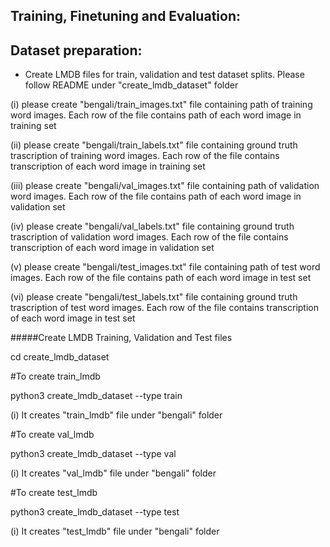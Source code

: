 ## Training, Finetuning and Evaluation:


## Dataset preparation:
- Create LMDB files for train, validation and test dataset splits.
Please follow README under "create_lmdb_dataset" folder 

(i) please create "bengali/train_images.txt" file containing path of training word images. Each row of the file contains path of each word image in training set

(ii) please create "bengali/train_labels.txt" file containing ground truth trascription of training word images. Each row of the file contains transcription of each word image in training set

(iii) please create "bengali/val_images.txt" file containing path of validation word images. Each row of the file contains path of each word image in validation set

(iv) please create "bengali/val_labels.txt" file containing ground truth trascription of validation word images. Each row of the file contains transcription of each word image in validation set

(v) please create "bengali/test_images.txt" file containing path of test word images. Each row of the file contains path of each word image in test set

(vi) please create "bengali/test_labels.txt" file containing ground truth trascription of test word images. Each row of the file contains transcription of each word image in test set

#####Create LMDB Training, Validation and Test files 

cd create_lmdb_dataset

#To create train_lmdb 

python3  create_lmdb_dataset  --type train

(i) It creates "train_lmdb" file under "bengali" folder 

#To create val_lmdb 

python3  create_lmdb_dataset  --type val

(i) It creates "val_lmdb" file under "bengali" folder 


#To create test_lmdb 

python3  create_lmdb_dataset  --type test

(i) It creates "test_lmdb" file under "bengali" folder 
